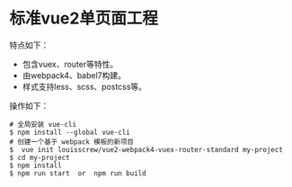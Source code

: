 # 标准vue2单页面工程
特点如下：
* 包含vuex、router等特性。
* 由webpack4、babel7构建。
* 样式支持less、scss、postcss等。

操作如下：
```
# 全局安装 vue-cli
$ npm install --global vue-cli
# 创建一个基于 webpack 模板的新项目
$  vue init louisscrew/vue2-webpack4-vuex-router-standard my-project
$ cd my-project
$ npm install
$ npm run start  or  npm run build
```

